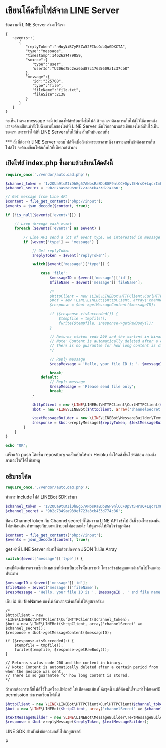 # เขียนโค้ดรับไฟล์จาก LINE Server

ข้อความที่ LINE Server ส่งมาให้เรา

```
{
   "events":[
      {
         "replyToken":"nHuyWiB7yP5Zw52FIkcQobQuGDXCTA",
         "type":"message",
         "timestamp":1462629479859,
         "source":{
            "type":"user",
            "userId":"U206d25c2ea6bd87c17655609a1c37cb8"
         },
         "message":{
            "id":"325708",
            "type":"file",
            "fileName":"file.txt",
            "fileSize":2138
         }
      }
   ]
}
```

จะเห็นว่าตรง message จะมี id ของไฟล์พร้อมทั้งชื่อไฟล์ ถ้าหากเราต้องการเก็บไฟล์ไว้ใช้ภายหลัง เราจะต้องเขียนคำสั่งไปดึงเอาเนื้อของไฟล์ที่ LINE Server เก็บไว้ออกมาแล้วเขียนลงไฟล์เก็บไว้เป็นของเรา เพราะว่าไฟล์ที่ LINE Server เก็บไว้นั้น สักพักมันจะลบทิ้ง

\*\*\* สิ่งที่ต้องจำ LINE Server จะลบไฟล์ทิ้งเมื่อถึงช่วงระยะเวลาหนึ่ง เพราะฉะนั้นถ้าต้องการเก็บไฟล์ไว้ จะต้องเขียนไฟล์เก็บไว้ที่เซิฟเวอร์ตัวเอง

## เปิดไฟล์ index.php ขึ้นมาแล้วเขียนโค้ดดังนี้

```php
require_once('./vendor/autoload.php');

$channel_token = '1v2OUa9tuMIiDhEg57ANbsRaBDbBGP9nlCC+Dpvt5HrsQ+LqcrImWPUBkH8re/pwqxv56d15kZeMoU/vQ0zuzPFlbhFM7AhRMZwLrSkLdcjbFurwXGOyHLt8MdgzLfAe7r0BsQV5cATlUanW3OgJewdB04t89/1O/w1cDnyilFU=';
$channel_secret = '9b2c7349ea939ef723a3cb453d774c86';

// Get message from Line API
$content = file_get_contents('php://input');
$events = json_decode($content, true);

if (!is_null($events['events'])) {

    // Loop through each event
    foreach ($events['events'] as $event) {

        // Line API send a lot of event type, we interested in message only.
        if ($event['type'] == 'message') {

            // Get replyToken
            $replyToken = $event['replyToken'];

            switch($event['message']['type']) {

                case 'file':
                    $messageID = $event['message']['id'];
                    $fileName = $event['message']['fileName'];

                    /*                 
                    $httpClient = new \LINE\LINEBot\HTTPClient\CurlHTTPClient($channel_token);
                    $bot = new \LINE\LINEBot($httpClient, array('channelSecret' => $channel_secret));
                    $response = $bot->getMessageContent($messageID);

                    if ($response->isSucceeded()) {
                        $tempfile = tmpfile();
                        fwrite($tempfile, $response->getRawBody());
                    }

                    // Returns status code 200 and the content in binary.
                    // Note: Content is automatically deleted after a certain period from when the message was sent.
                    // There is no guarantee for how long content is stored.
                    */

                    // Reply message
                    $respMessage = 'Hello, your file ID is '. $messageID . ' and file name is '. $fileName;

                    break;
                default:
                    // Reply message
                    $respMessage = 'Please send file only';
                    break;
            }

            $httpClient = new \LINE\LINEBot\HTTPClient\CurlHTTPClient($channel_token);
            $bot = new \LINE\LINEBot($httpClient, array('channelSecret' => $channel_secret));

            $textMessageBuilder = new \LINE\LINEBot\MessageBuilder\TextMessageBuilder($respMessage);
            $response = $bot->replyMessage($replyToken, $textMessageBuilder);
        }
    }
}

echo "OK";
```

เสร็จแล้ว push โค้ดขึ้น repository รอสักแป้บให้ทาง Heroku ดึงโค้ดส่งขึ้นโฮสต์ก่อน ลองส่งภาพอะไรก็ได้ให้บอทดู

## อธิบายโค้ด

```php
require_once('./vendor/autoload.php');
```

ทำการ include ไฟล์ LINEBot SDK เข้ามา

```php
$channel_token = '1v2OUa9tuMIiDhEg57ANbsRaBDbBGP9nlCC+Dpvt5HrsQ+LqcrImWPUBkH8re/pwqxv56d15kZeMoU/vQ0zuzPFlbhFM7AhRMZwLrSkLdcjbFurwXGOyHLt8MdgzLfAe7r0BsQV5cATlUanW3OgJewdB04t89/1O/w1cDnyilFU=';
$channel_secret = '9b2c7349ea939ef723a3cb453d774c86';
```

ป้อน Channel token กับ Channel secret ที่ได้มาจาก LINE API เข้าไป อันนี้ของใครของมันไม่เหมือนกัน ถ้าหากคุยกับบอทแล้วบอทไม่ตอบอะไร ให้ดูตรงนี้ให้มั่นใจว่าถูกต้อง

```php
$content = file_get_contents('php://input');
$events = json_decode($content, true);
```

get ค่าที่ LINE Server ส่งมาให้แล้วแปลงจาก JSON ไปเป็น Array

```php
switch($event['message']['type']) {
```

เหตุที่ต้องมีการตรวจเช็กว่าเมสเสจที่ส่งมาเป็นอะไรนั้นเพราะว่า โครงสร้างข้อมูลแตกต่างกันไปในแต่ละประเภท

```php
$messageID = $event['message']['id'];
$fileName = $event['message']['fileName'];
$respMessage = 'Hello, your file ID is '. $messageID . ' and file name is '. $fileName;
```

เก็บ id กับ fileName ของไฟล์มาเราจะส่งกลับไปให้ยูสเซอร์ชม 

```
/*                 
$httpClient = new \LINE\LINEBot\HTTPClient\CurlHTTPClient($channel_token);
$bot = new \LINE\LINEBot($httpClient, array('channelSecret' => $channel_secret));
$response = $bot->getMessageContent($messageID);

if ($response->isSucceeded()) {
    $tempfile = tmpfile();
    fwrite($tempfile, $response->getRawBody());
}

// Returns status code 200 and the content in binary.
// Note: Content is automatically deleted after a certain period from when the message was sent.
// There is no guarantee for how long content is stored.
*/
```

ถ้าหากต้องการเก็บไฟล์ไว้ในเครื่องเซิฟเวอร์ ให้เปิดคอมเม้นท์โค้ดชุดนี้ แต่ก็ต้องมั่นใจนะว่าโฟลเดอร์มี permission สามารถเขียนไฟล์ได้

```php
$httpClient = new \LINE\LINEBot\HTTPClient\CurlHTTPClient($channel_token);
$bot = new \LINE\LINEBot($httpClient, array('channelSecret' => $channel_secret));

$textMessageBuilder = new \LINE\LINEBot\MessageBuilder\TextMessageBuilder($respMessage);
$response = $bot->replyMessage($replyToken, $textMessageBuilder);
```

LINE SDK สำหรับส่งข้อความกลับไปหายูสเซอร์

P

